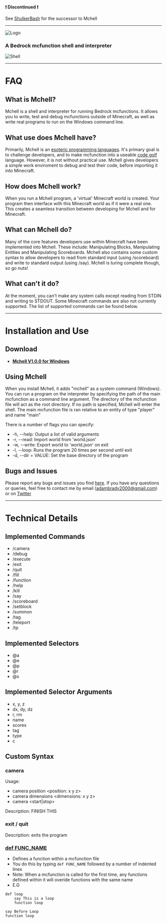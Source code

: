 **❗ Discontinued ❗**

See [ShulkerBash](https://github.com/byAdam/ShulkerBash) for the successor to Mchell

---

![Logo](icon.png "Logo")
### A Bedrock mcfunction shell and interpreter
![Shell](shell.gif "Shell")

***
# FAQ
## What is Mchell?
Mchell is a shell and interpreter for running Bedrock mcfunctions. It allows you to write, test and debug mcfunctions outside of Minecraft, as well as write real programs to run on the Windows command line.

## What use does Mchell have?
Primarily, Mchell is an [esoteric programming languages](https://en.wikipedia.org/wiki/Esoteric_programming_language). It's primary goal is to challenge developers, and to make mcfunction into a useable [code golf](https://en.wikipedia.org/wiki/Code_golf) language. However, it is not without practical use. Mchell gives developers a simple work enviroment to debug and test their code, before importing it into Minecraft.

## How does Mchell work?
When you run a Mchell program, a 'virtual' Minecraft world is created. Your program then interface with this Minecraft world as if it were a real one. This creates a seamless transition between developing for Mchell and for Minecraft.

## What can Mchell do?
Many of the core features developers use within Minecraft have been implemented into Mchell. These include: Manipulating Blocks, Manipulating Entities and Manipulating Scoreboards. Mchell also contains some custom syntax to allow developers to read from standard input (using /scoreboard) and write to standard output (using /say). Mchell is turing complete though, so go nuts!

## What can't it do?
At the moment, you can't make any system calls except reading from STDIN and writing to STDOUT. Some Minecraft commands are also not currently supported. The list of supported commands can be found below.

***
# Installation and Use
## Download 
- **[Mchell V1.0.0 for Windows](https://github.com/byAdam/Mchell/releases/tag/V1.0.0)**

## Using Mchell
When you install Mchell, it adds "mchell" as a system command (Windows).
You can run a program on the interpreter by specifying the path of the main mcfunction as a command line argument. The directory of the mcfunction file will act as the root directory. If no path is specified, Mchell will enter the shell.
The main mcfunction file is ran relative to an entity of type "player" and name "main" 

There is a number of flags you can specify:
- -h, --help: Output a list of valid arguments
- -r, --read: Import world from 'world.json'
- -w, --write: Export world to 'world.json' on exit
- -l, --loop: Runs the program 20 times per second until exit
- -d, --dir = VALUE: Set the base directory of the program

## Bugs and Issues
Please report any bugs and issues you find [here](https://github.com/byAdam/Mchell/issues). If you have any questions or queries, feel free to contact me by email (adambrady2000@gmail.com) or on [Twitter](https://twitter.com/byAdam_Net)
***
# Technical Details

## Implemented Commands
 - /camera
 - /debug
 - /execute
 - /exit
 - /quit
 - /fill
 - /function
 - /help
 - /kill
 - /say
 - /scoreboard
 - /setblock
 - /summon
 - /tag
 - /teleport
 - /tp

## Implemented Selectors
- @a
- @e
- @p
- @r
- @s

## Implemented Selector Arguments
 - x, y, z
 - dx, dy, dz
 - r, rm
 - name
 - scores
 - tag
 - type
 - c

## Custom Syntax

### camera
Usage:
- camera position <position: x y z>
- camera dimensions <dimensions: x y z>
- camera <start|stop>

Description: FINISH THIS

### exit / quit
Description: exits the program

### [def FUNC_NAME](#defining-function)
- Defines a function within a mcfunction file
- You do this by typing `def FUNC_NAME` followed by a number of indented lines
- Note: When a mcfunction is called for the first time, any functions defined within it will overide functions with the same name
- E.G
```
def loop
    say This is a loop
    function loop

say Before Loop
function loop
```
